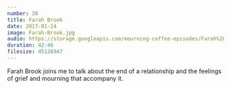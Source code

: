 ```yaml
---
number: 38
title: Farah Brook
date: 2017-01-24
image: Farah-Brook.jpg
audio: https://storage.googleapis.com/mourning-coffee-episodes/Farah%20Brook%20Release.mp3
duration: 42:46
filesize: 45126947
---
```


Farah Brook joins me to talk about the end of a relationship and the feelings of grief and mourning that accompany it.
